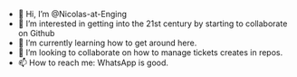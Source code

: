 - 👋 Hi, I’m @Nicolas-at-Enging
- 👀 I’m interested in getting into the 21st century by starting to collaborate on Github
- 🌱 I’m currently learning how to get around here. 
- 💞️ I’m looking to collaborate on how to manage tickets creates in repos. 
- 📫 How to reach me: WhatsApp is good. 

<!---
Nicolas-at-Enging/Nicolas-at-Enging is a ✨ special ✨ repository because its `README.md` (this file) appears on your GitHub profile.
You can click the Preview link to take a look at your changes.
--->
